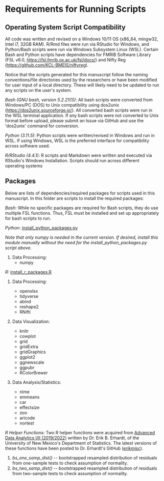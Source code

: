 # Requirements for Running Scripts

## Operating System Script Compatibility
All code was written and revised on a Windows 10/11 OS (x86_64, mingw32, Intel i7, 32GB RAM). R/Rmd files were run via RStudio for Windows, and Python/Bash scripts were run via Windows Subsystem Linux (WSL). Certain Bash and Python scripts have dependencies for FMRIB Software Library (FSL v6.0, https://fsl.fmrib.ox.ac.uk/fsl/docs/) and Nifty Reg (https://github.com/KCL-BMEIS/niftyreg).

Notice that the scripts generated for this manuscript follow the naming conventions/file directories used by the researchers or have been modified for user input of a local directory. These will likely need to be updated to run any scripts on the user's system.   

_Bash (GNU bash, version 5.2.21(1))_: All bash scripts were converted from Windows/PC (DOS) to Unix compatibility using dos2unix (https://dos2unix.sourceforge.io/). All converted bash scripts were run in the WSL terminal application. If any bash scripts were not converted to Unix format before upload, please submit an Issue via GitHub and use the 'dos2unix' command for conversion.   

_Python (3.11.5)_: Python  scripts were written/revised in Windows and run in WSL. If using Windows,  WSL is the preferred interface for compatibility across software used.  

_R/RStudio (4.4.1)_: R scripts and Markdown were written and executed via RStudio's Windows Installation. Scripts should run across different operating systems

## Packages

Below are lists of dependencies/required packages for scripts used in this manuscript. In this folder are scripts to install the required packages:

_Bash_: While no specific packages are required for Bash scripts, they do use multiple FSL functions. Thus, FSL must be installed and set up appropriately for bash scripts to run.

_Python_: [install_python_packages.py](./install_python_packages.py)

_Note that only numpy is needed in the current version. If desired, install this module manually without the need for the install_python_packages.py script above._
  1) Data Processing:
       - numpy

_R:_ [install_r_packages.R](./install_r_packages.R)

  1) Data Processing:
       - openxlsx
       - tidyverse
       - abind
       - reshape2
       - RNifti

  2) Data Visualization:
       - knitr
       - cowplot
       - grid
       - gridExtra
       - gridGraphics
       - ggplot2
       - ggnewscale
       - ggpubr
       - RColorBrewer

  3) Data Analysis/Statistics:
       - nlme
       - emmeans
       - car
       - effectsize
       - zoo
       - aricode
       - nortest


_R Helper Functions_:
Two R helper functions were acquired from [Advanced Data Analytics I/II (2019/2022)](https://statacumen.com/teaching/ada1/ada1-f19/) written by Dr. Erik B. Erhardt, of the University of New Mexico's Department of Statistics. The latest versions of these functions have been posted to Dr. Erhardt's GitHub ([_erikmisc_](https://github.com/erikerhardt/erikmisc/)).
1) _bs_one_samp_dist()_ -- bootstrapped resampled distribution of residuals from one-sample tests to check assumption of normality. 
2) _bs_two_samp_dist()_ -- bootstrapped resampled distribution of residuals from two-sample tests to check assumption of normality. 
